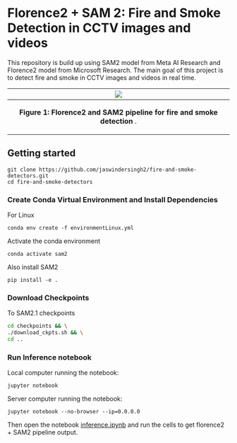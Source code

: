 # Florence2 + SAM 2: Fire and Smoke Detection in CCTV images and videos

This repository is build up using SAM2 model from Meta AI Research and Florence2 model from Microsoft Research. The main goal of this project is to detect fire and smoke in CCTV images and videos in real time.

| ![](../assets/pipeline_diagram.png)                                                            
|------------------------------------------------------------------------------------------------|
| <p align="center"> <b>Figure 1: Florence2 and SAM2 pipeline for fire and smoke detection</b> . |


## Getting started
```
git clone https://github.com/jaswindersingh2/fire-and-smoke-detectors.git
cd fire-and-smoke-detectors
```

### Create Conda Virtual Environment and Install Dependencies

For Linux
```
conda env create -f environmentLinux.yml
```

Activate the conda environment
```
conda activate sam2
```

Also install SAM2
```
pip install -e .
```

### Download Checkpoints

To SAM2.1 checkpoints

```bash
cd checkpoints && \
./download_ckpts.sh && \
cd ..
```

### Run Inference notebook

Local computer running the notebook:

```
jupyter notebook
```

Server computer running the notebook:

```
jupyter notebook --no-browser --ip=0.0.0.0
```

Then open the notebook [inference.ipynb](inference.ipynb) and run the cells to get florence2 + SAM2 pipeline output.